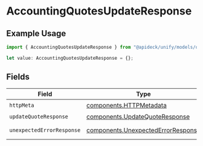 # AccountingQuotesUpdateResponse

## Example Usage

```typescript
import { AccountingQuotesUpdateResponse } from "@apideck/unify/models/operations";

let value: AccountingQuotesUpdateResponse = {};
```

## Fields

| Field                                                                                    | Type                                                                                     | Required                                                                                 | Description                                                                              |
| ---------------------------------------------------------------------------------------- | ---------------------------------------------------------------------------------------- | ---------------------------------------------------------------------------------------- | ---------------------------------------------------------------------------------------- |
| `httpMeta`                                                                               | [components.HTTPMetadata](../../models/components/httpmetadata.md)                       | :heavy_check_mark:                                                                       | N/A                                                                                      |
| `updateQuoteResponse`                                                                    | [components.UpdateQuoteResponse](../../models/components/updatequoteresponse.md)         | :heavy_minus_sign:                                                                       | Quotes                                                                                   |
| `unexpectedErrorResponse`                                                                | [components.UnexpectedErrorResponse](../../models/components/unexpectederrorresponse.md) | :heavy_minus_sign:                                                                       | Unexpected error                                                                         |